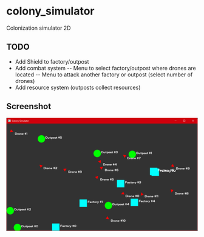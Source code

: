 # colony_simulator
Colonization simulator 2D

## TODO
- Add Shield to factory/outpost
- Add combat system
    -- Menu to select factory/outpost where drones are located
    -- Menu to attack another factory or outpost (select number of drones)
- Add resource system (outposts collect resources)

## Screenshot

![Screenshot](docs/images/screenshot_001.png)
